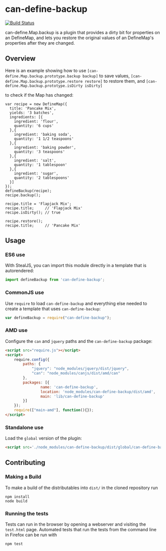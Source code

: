 # can-define-backup


[![Build Status](https://travis-ci.org/canjs/can-define-backup.png?branch=master)](https://travis-ci.org/canjs/can-define-backup)

can-define.Map.backup is a plugin that provides a dirty bit for properties on an DefineMap,
and lets you restore the original values of an DefineMap's properties after they are changed.

## Overview

Here is an example showing how to use `[can-define.Map.backup.prototype.backup backup]` to save values,
`[can-define.Map.backup.prototype.restore restore]` to restore them, and `[can-define.Map.backup.prototype.isDirty isDirty]`

to check if the Map has changed:

```
var recipe = new DefineMap({
  title: 'Pancake Mix',
  yields: '3 batches',
  ingredients: [{
    ingredient: 'flour',
    quantity: '6 cups'
  },{
    ingredient: 'baking soda',
    quantity: '1 1/2 teaspoons'
  },{
    ingredient: 'baking powder',
    quantity: '3 teaspoons'
  },{
    ingredient: 'salt',
    quantity: '1 tablespoon'
  },{
    ingredient: 'sugar',
    quantity: '2 tablespoons'
  }]
});
defineBackup(recipe);
recipe.backup();

recipe.title = 'Flapjack Mix';
recipe.title;     // 'Flapjack Mix'
recipe.isDirty(); // true

recipe.restore();
recipe.title;     // 'Pancake Mix'
```

## Usage

### ES6 use

With StealJS, you can import this module directly in a template that is autorendered:

```js
import defineBackup from 'can-define-backup';
```

### CommonJS use

Use `require` to load `can-define-backup` and everything else
needed to create a template that uses `can-define-backup`:

```js
var defineBackup = require("can-define-backup");
```

### AMD use

Configure the `can` and `jquery` paths and the `can-define-backup` package:

```html
<script src="require.js"></script>
<script>
	require.config({
	    paths: {
	        "jquery": "node_modules/jquery/dist/jquery",
	        "can": "node_modules/canjs/dist/amd/can"
	    },
	    packages: [{
		    	name: 'can-define-backup',
		    	location: 'node_modules/can-define-backup/dist/amd',
		    	main: 'lib/can-define-backup'
	    }]
	});
	require(["main-amd"], function(){});
</script>
```

### Standalone use

Load the `global` version of the plugin:

```html
<script src='./node_modules/can-define-backup/dist/global/can-define-backup.js'></script>
```

## Contributing

### Making a Build

To make a build of the distributables into `dist/` in the cloned repository run

```
npm install
node build
```

### Running the tests

Tests can run in the browser by opening a webserver and visiting the `test.html` page.
Automated tests that run the tests from the command line in Firefox can be run with

```
npm test
```
